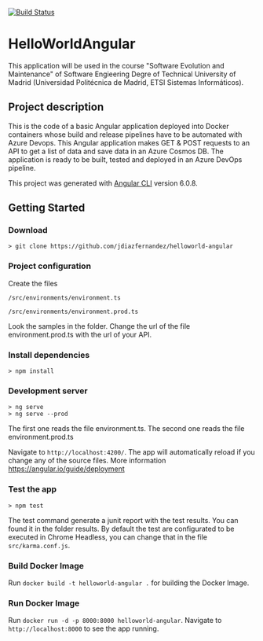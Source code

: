 [![Build Status](https://dev.azure.com/jdiazEMS/EMSTrabajo1EMANfrontend/_apis/build/status/EMSTrabajo1EMANfrontend-rg%20-%20CI?branchName=master)](https://dev.azure.com/jdiazEMS/EMSTrabajo1EMANfrontend/_build/latest?definitionId=2?branchName=master)

# HelloWorldAngular

This application will be used in the course "Software Evolution and Maintenance" of Software Engieering Degre of Technical University of Madrid (Universidad Politécnica de Madrid, ETSI Sistemas Informáticos).

## Project description

This is the code of a basic Angular application deployed into Docker containers whose build and release pipelines have to be automated   with Azure Devops. This Angular application makes GET & POST requests to an API to get a list of data and save data in an Azure Cosmos DB. The application is ready to be built, tested and deployed in an Azure DevOps pipeline.

This project was generated with [Angular CLI](https://github.com/angular/angular-cli) version 6.0.8.

## Getting Started

### Download

    > git clone https://github.com/jdiazfernandez/helloworld-angular

### Project configuration

Create the files 

`/src/environments/environment.ts`

`/src/environments/environment.prod.ts`

Look the samples in the folder. Change the url of the file environment.prod.ts with the url of your API. 

### Install dependencies

    > npm install

### Development server

    > ng serve
    > ng serve --prod      

The first one reads the file environment.ts. The second one reads the file environment.prod.ts

Navigate to `http://localhost:4200/`. The app will automatically reload if you change any of the source files. More information https://angular.io/guide/deployment

### Test the app

    > npm test
    
 The test command generate a junit report with the test results. You can found it in the folder results.
 By default the test are configurated to be executed in Chrome Headless, you can change that in the file `src/karma.conf.js`.

### Build Docker Image

Run `docker build -t helloworld-angular .` for building the Docker Image.

### Run Docker Image 

Run `docker run -d -p 8000:8000 helloworld-angular`. Navigate to `http://localhost:8000` to see the app running.


